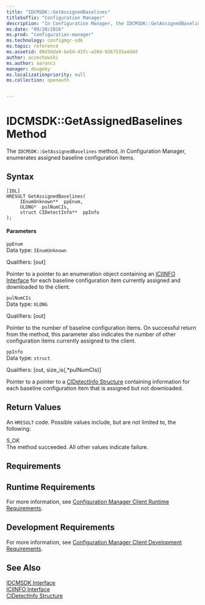```yaml
---
title: "IDCMSDK::GetAssignedBaselines"
titleSuffix: "Configuration Manager"
description: "In Configuration Manager, the IDCMSDK::GetAssignedBaselines method enumerates assigned baseline configuration items." 
ms.date: "09/20/2016"
ms.prod: "configuration-manager"
ms.technology: configmgr-sdk
ms.topic: reference
ms.assetid: 89d3dda9-be5d-43fc-a20d-9267531a4ddd
author: aczechowski
ms.author: aaroncz
manager: dougeby
ms.localizationpriority: null
ms.collection: openauth


---
```

# IDCMSDK::GetAssignedBaselines Method
The `IDCMSDK::GetAssignedBaselines` method, in Configuration Manager, enumerates assigned baseline configuration items.  

## Syntax  

```  
[IDL]  
HRESULT GetAssignedBaselines(  
     IEnumUnknown**  ppEnum,  
     ULONG*  pulNumCIs,  
     struct CIDetectInfo**  ppInfo  
);  
```  

#### Parameters  
 `ppEnum`  
 Data type: `IEnumUnknown`  

 Qualifiers: [out]  

 Pointer to a pointer to an enumeration object containing an [ICIINFO Interface](../../../../../develop/reference/core/clients/client-classes/iciinfo-interface.md) for each baseline configuration item currently assigned and downloaded to the client.  

 `pulNumCIs`  
 Data type: `ULONG`  

 Qualifiers: [out]  

 Pointer to the number of baseline configuration items. On successful return from the method, this parameter also indicates the number of other configuration items currently assigned to the client.  

 `ppInfo`  
 Data type: `struct`  

 Qualifiers: [out, size_is(,*pulNumCIs)]  

 Pointer to a pointer to a [CIDetectInfo Structure](../../../../../develop/reference/core/clients/client-classes/cidetectinfo-structure.md) containing information for each baseline configuration item that is assigned but not downloaded.  

## Return Values  
 An `HRESULT` code. Possible values include, but are not limited to, the following:  

 S_OK  
 The method succeeded. All other values indicate failure.  

## Requirements  

## Runtime Requirements  
 For more information, see [Configuration Manager Client Runtime Requirements](../../../../../develop/core/reqs/client-runtime-requirements.md).  

## Development Requirements  
 For more information, see [Configuration Manager Client Development Requirements](../../../../../develop/core/reqs/client-development-requirements.md).  

## See Also  
 [IDCMSDK Interface](../../../../../develop/reference/core/clients/client-classes/idcmsdk-interface.md)   
 [ICIINFO Interface](../../../../../develop/reference/core/clients/client-classes/iciinfo-interface.md)   
 [CIDetectInfo Structure](../../../../../develop/reference/core/clients/client-classes/cidetectinfo-structure.md)
